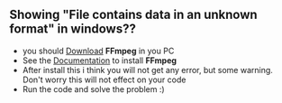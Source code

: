 ## Showing  "File contains data in an unknown format" in windows??
- you should [Download](https://www.gyan.dev/ffmpeg/builds/ffmpeg-git-full.7z) **FFmpeg** in you PC
- See the [Documentation](https://www.geeksforgeeks.org/how-to-install-ffmpeg-on-windows/) to install **FFmpeg**
- After install this i think you will not get any error, but some warning. Don't worry this will not effect on your code
- Run the code and solve the problem :)

